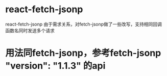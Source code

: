 # react-fetch-jsonp
react-fetch-jsonp
由于需求关系，对fetch-jsonp做了一些改写，支持相同回调函数名同时发送多个请求
# 用法同fetch-jsonp，参考fetch-jsonp "version": "1.1.3" 的api
